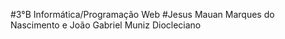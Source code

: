 #3°B Informática/Programação Web
#Jesus Mauan Marques do Nascimento e João Gabriel Muniz Diocleciano
